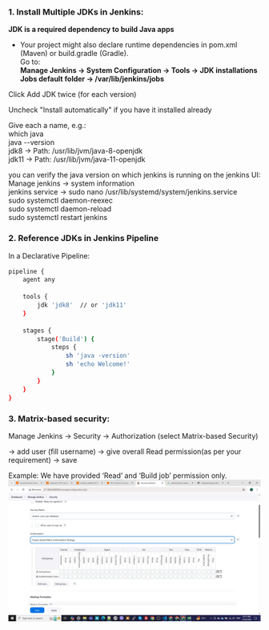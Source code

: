 ### 1. Install Multiple JDKs in Jenkins:
**JDK is a required dependency to build Java apps**
- Your project might also declare runtime dependencies in pom.xml (Maven) or build.gradle (Gradle). <br>
Go to: <br>
**Manage Jenkins → System Configuration → Tools → JDK installations** <br>
**Jobs default folder -> /var/lib/jenkins/jobs** 

Click Add JDK twice (for each version)

Uncheck "Install automatically" if you have it installed already <br>

Give each a name, e.g.: <br>
which java <br>
java --version <br>
jdk8 → Path: /usr/lib/jvm/java-8-openjdk<br>
jdk11 → Path: /usr/lib/jvm/java-11-openjdk<br>

you can verify the java version on which jenkins is running on the jenkins UI:<br>
Manage jenkins -> system information<br>
jenkins service -> sudo nano /usr/lib/systemd/system/jenkins.service<br>
sudo systemctl daemon-reexec<br>
sudo systemctl daemon-reload<br>
sudo systemctl restart jenkins<br>

### 2. Reference JDKs in Jenkins Pipeline
In a Declarative Pipeline:
```sh
pipeline {
    agent any

    tools {
        jdk 'jdk8'  // or 'jdk11'
    }

    stages {
        stage('Build') {
            steps {
                sh 'java -version'
                sh 'echo Welcome!'
            }
        }
    }
}

```
### 3. Matrix-based security: 
Manage Jenkins -> Security -> Authorization (select Matrix-based Security) <br>

-> add user (fill username) -> give overall Read permission(as per your requirement) -> save <br>

Example: We have provided ‘Read’ and ‘Build job’ permission only. <br>
![jenkins-auth](auth-jenkins.jpg)